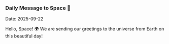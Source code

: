 ### Daily Message to Space 🌌
Date: 2025-09-22

Hello, Space! 🌍 We are sending our greetings to the universe from Earth on this beautiful day!
